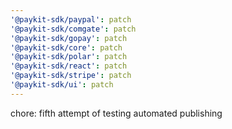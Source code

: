 ```yaml
---
'@paykit-sdk/paypal': patch
'@paykit-sdk/comgate': patch
'@paykit-sdk/gopay': patch
'@paykit-sdk/core': patch
'@paykit-sdk/polar': patch
'@paykit-sdk/react': patch
'@paykit-sdk/stripe': patch
'@paykit-sdk/ui': patch
---
```


chore: fifth attempt of testing automated publishing

